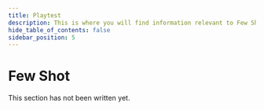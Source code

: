 ```yaml
---
title: Playtest
description: This is where you will find information relevant to Few Shots.
hide_table_of_contents: false
sidebar_position: 5
---
```


# Few Shot

This section has not been written yet.
